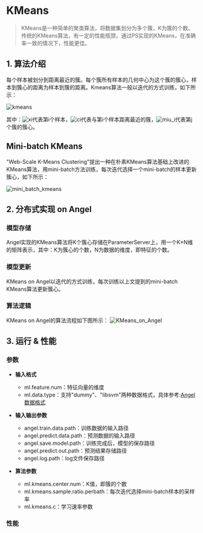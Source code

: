 # KMeans

> KMeans是一种简单的聚类算法，将数据集划分为多个簇，K为簇的个数。传统的KMeans算法，有一定的性能瓶颈，通过PS实现的KMeans，在准确率一致的情况下，性能更佳。

## 1. 算法介绍

每个样本被划分到距离最近的簇。每个簇所有样本的几何中心为这个簇的簇心，样本到簇心的距离为样本到簇的距离。Kmeans算法一般以迭代的方式训练，如下所示：  

![kmeans](../img/kmeans.png)   

其中：![xi](../img/xi.png)代表第i个样本，![ci](../img/ci.png)代表与第i个样本距离最近的簇，![miu_i](../img/miu_i.png)代表第j个簇的簇心。


## Mini-batch KMeans
"Web-Scale K-Means Clustering"提出一种在朴素KMeans算法基础上改进的KMeans算法，用mini-batch方法训练，每次迭代选择一个mini-batch的样本更新簇心，如下所示：

![mini_batch_kmeans](../img/mini_batch_kmeans.png)


## 2. 分布式实现 on Angel

### 模型存储
Angel实现的KMeans算法将K个簇心存储在ParameterServer上，用一个K×N维的矩阵表示，其中：K为簇心的个数，N为数据的维度，即特征的个数。

### 模型更新
KMeans on Angel以迭代的方式训练，每次训练以上文提到的mini-batch KMeans算法更新簇心。

### 算法逻辑
KMeans on Angel的算法流程如下图所示：
![KMeans_on_Angel](../img/KMeans_on_Angel.png)  


## 3. 运行 & 性能

### 参数

* **输入格式**
  * ml.feature.num：特征向量的维度   
  * ml.data.type：支持"dummy"、"libsvm"两种数据格式，具体参考:[Angel数据格式](data_format.md)

* **输入输出参数**
  * angel.train.data.path：训练数据的输入路径
  * angel.predict.data.path：预测数据的输入路径
  * angel.save.model.path：训练完成后，模型的保存路径
  * angel.predict.out.path：预测结果存储路径
  * angel.log.path：log文件保存路径

* **算法参数**
  * ml.kmeans.center.num：K值，即簇的个数
  * ml.kmeans.sample.ratio.perbath：每次迭代选择mini-batch样本的采样率
  * ml.kmeans.c：学习速率参数

### 性能

